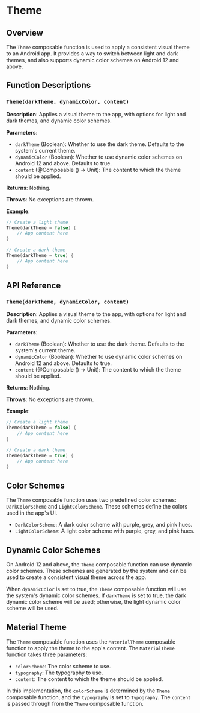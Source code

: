 Theme
================

Overview
--------

The `Theme` composable function is used to apply a consistent visual theme to an Android app. It provides a way to switch between light and dark themes, and also supports dynamic color schemes on Android 12 and above.

Function Descriptions
--------------------

### `Theme(darkTheme, dynamicColor, content)`

**Description**: Applies a visual theme to the app, with options for light and dark themes, and dynamic color schemes.

**Parameters**:

* `darkTheme` (Boolean): Whether to use the dark theme. Defaults to the system's current theme.
* `dynamicColor` (Boolean): Whether to use dynamic color schemes on Android 12 and above. Defaults to true.
* `content` (@Composable () -> Unit): The content to which the theme should be applied.

**Returns**: Nothing.

**Throws**: No exceptions are thrown.

**Example**:
```kotlin
// Create a light theme
Theme(darkTheme = false) {
    // App content here
}

// Create a dark theme
Theme(darkTheme = true) {
    // App content here
}
```
API Reference
-------------

### `Theme(darkTheme, dynamicColor, content)`

**Description**: Applies a visual theme to the app, with options for light and dark themes, and dynamic color schemes.

**Parameters**:

* `darkTheme` (Boolean): Whether to use the dark theme. Defaults to the system's current theme.
* `dynamicColor` (Boolean): Whether to use dynamic color schemes on Android 12 and above. Defaults to true.
* `content` (@Composable () -> Unit): The content to which the theme should be applied.

**Returns**: Nothing.

**Throws**: No exceptions are thrown.

**Example**:
```kotlin
// Create a light theme
Theme(darkTheme = false) {
    // App content here
}

// Create a dark theme
Theme(darkTheme = true) {
    // App content here
}
```
Color Schemes
-------------

The `Theme` composable function uses two predefined color schemes: `DarkColorScheme` and `LightColorScheme`. These schemes define the colors used in the app's UI.

* `DarkColorScheme`: A dark color scheme with purple, grey, and pink hues.
* `LightColorScheme`: A light color scheme with purple, grey, and pink hues.

Dynamic Color Schemes
---------------------

On Android 12 and above, the `Theme` composable function can use dynamic color schemes. These schemes are generated by the system and can be used to create a consistent visual theme across the app.

When `dynamicColor` is set to true, the `Theme` composable function will use the system's dynamic color schemes. If `darkTheme` is set to true, the dark dynamic color scheme will be used; otherwise, the light dynamic color scheme will be used.

Material Theme
-------------

The `Theme` composable function uses the `MaterialTheme` composable function to apply the theme to the app's content. The `MaterialTheme` function takes three parameters:

* `colorScheme`: The color scheme to use.
* `typography`: The typography to use.
* `content`: The content to which the theme should be applied.

In this implementation, the `colorScheme` is determined by the `Theme` composable function, and the `typography` is set to `Typography`. The `content` is passed through from the `Theme` composable function.